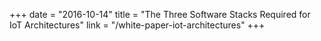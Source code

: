 +++
date = "2016-10-14"
title = "The Three Software Stacks Required for IoT Architectures"
link = "/white-paper-iot-architectures"
+++

